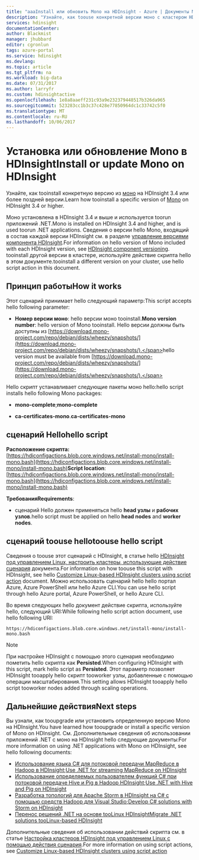 ```yaml
---
title: "aaaInstall или обновить Mono на HDInsight - Azure | Документы Microsoft"
description: "Узнайте, как toouse конкретной версии моно с кластером HDInsight. Моно — используется toorun приложений .NET в кластерах HDInsight под управлением Linux."
services: hdinsight
documentationCenter: 
author: Blackmist
manager: jhubbard
editor: cgronlun
tags: azure-portal
ms.service: hdinsight
ms.devlang: 
ms.topic: article
ms.tgt_pltfrm: na
ms.workload: big-data
ms.date: 07/31/2017
ms.author: larryfr
ms.custom: hdinsightactive
ms.openlocfilehash: 1e8a8aaeff231c93a9e232379448517b326da965
ms.sourcegitcommit: 523283cc1b3c37c428e77850964dc1c33742c5f0
ms.translationtype: MT
ms.contentlocale: ru-RU
ms.lasthandoff: 10/06/2017
---
```

# <a name="install-or-update-mono-on-hdinsight"></a><span data-ttu-id="f26a0-104">Установка или обновление Mono в HDInsight</span><span class="sxs-lookup"><span data-stu-id="f26a0-104">Install or update Mono on HDInsight</span></span>

<span data-ttu-id="f26a0-105">Узнайте, как tooinstall конкретную версию из [моно](https://www.mono-project.com) на HDInsight 3.4 или более поздней версии.</span><span class="sxs-lookup"><span data-stu-id="f26a0-105">Learn how tooinstall a specific version of [Mono](https://www.mono-project.com) on HDInsight 3.4 or higher.</span></span>

<span data-ttu-id="f26a0-106">Моно установлена в HDInsight 3.4 и выше и используется toorun приложений .NET.</span><span class="sxs-lookup"><span data-stu-id="f26a0-106">Mono is installed on HDInsight 3.4 and higher, and is used toorun .NET applications.</span></span> <span data-ttu-id="f26a0-107">Сведения о версии hello Mono, входящий в состав каждой версии HDInsight см. в разделе [управление версиями компонента HDInsight](hdinsight-component-versioning.md).</span><span class="sxs-lookup"><span data-stu-id="f26a0-107">For information on hello version of Mono included with each HDInsight version, see [HDInsight component versioning](hdinsight-component-versioning.md).</span></span> <span data-ttu-id="f26a0-108">tooinstall другой версии в кластере, используйте действие скрипта hello в этом документе.</span><span class="sxs-lookup"><span data-stu-id="f26a0-108">tooinstall a different version on your cluster, use hello script action in this document.</span></span> 

## <a name="how-it-works"></a><span data-ttu-id="f26a0-109">Принцип работы</span><span class="sxs-lookup"><span data-stu-id="f26a0-109">How it works</span></span>

<span data-ttu-id="f26a0-110">Этот сценарий принимает hello следующий параметр:</span><span class="sxs-lookup"><span data-stu-id="f26a0-110">This script accepts hello following parameter:</span></span>

* <span data-ttu-id="f26a0-111">__Номер версии моно__: hello версии моно tooinstall.</span><span class="sxs-lookup"><span data-stu-id="f26a0-111">__Mono version number__: hello version of Mono tooinstall.</span></span> <span data-ttu-id="f26a0-112">Hello версии должны быть доступны из [https://download.mono-project.com/repo/debian/dists/wheezy/snapshots/](https://download.mono-project.com/repo/debian/dists/wheezy/snapshots/).</span><span class="sxs-lookup"><span data-stu-id="f26a0-112">hello version must be available from [https://download.mono-project.com/repo/debian/dists/wheezy/snapshots/](https://download.mono-project.com/repo/debian/dists/wheezy/snapshots/).</span></span>

<span data-ttu-id="f26a0-113">Hello скрипт устанавливает следующие пакеты моно hello:</span><span class="sxs-lookup"><span data-stu-id="f26a0-113">hello script installs hello following Mono packages:</span></span>

* <span data-ttu-id="f26a0-114">__mono-complete__;</span><span class="sxs-lookup"><span data-stu-id="f26a0-114">__mono-complete__</span></span>

* <span data-ttu-id="f26a0-115">__ca-certificates-mono__.</span><span class="sxs-lookup"><span data-stu-id="f26a0-115">__ca-certificates-mono__</span></span>

## <a name="hello-script"></a><span data-ttu-id="f26a0-116">сценарий Hello</span><span class="sxs-lookup"><span data-stu-id="f26a0-116">hello script</span></span>

<span data-ttu-id="f26a0-117">__Расположение скрипта:__ [https://hdiconfigactions.blob.core.windows.net/install-mono/install-mono.bash](https://hdiconfigactions.blob.core.windows.net/install-mono/install-mono.bash)</span><span class="sxs-lookup"><span data-stu-id="f26a0-117">__Script location__: [https://hdiconfigactions.blob.core.windows.net/install-mono/install-mono.bash](https://hdiconfigactions.blob.core.windows.net/install-mono/install-mono.bash)</span></span>

<span data-ttu-id="f26a0-118">__Требования__</span><span class="sxs-lookup"><span data-stu-id="f26a0-118">__Requirements__:</span></span>

* <span data-ttu-id="f26a0-119">сценарий Hello должен применяться hello __head узлы__ и __рабочих узлов__.</span><span class="sxs-lookup"><span data-stu-id="f26a0-119">hello script must be applied on hello __head nodes__ and __worker nodes__.</span></span>

## <a name="toouse-hello-script"></a><span data-ttu-id="f26a0-120">сценарий toouse hello</span><span class="sxs-lookup"><span data-stu-id="f26a0-120">toouse hello script</span></span>

<span data-ttu-id="f26a0-121">Сведения о toouse этот сценарий с HDInsight, в статье hello [HDInsight под управлением Linux, настроить кластеры, использующие действие сценария](hdinsight-hadoop-customize-cluster-linux.md#apply-a-script-action-to-a-running-cluster) документа.</span><span class="sxs-lookup"><span data-stu-id="f26a0-121">For information on how toouse this script with HDInsight, see hello [Customize Linux-based HDInsight clusters using script action](hdinsight-hadoop-customize-cluster-linux.md#apply-a-script-action-to-a-running-cluster) document.</span></span> <span data-ttu-id="f26a0-122">Можно использовать сценарий hello hello портал Azure, Azure PowerShell или hello Azure CLI.</span><span class="sxs-lookup"><span data-stu-id="f26a0-122">You can use hello script through hello Azure portal, Azure PowerShell, or hello Azure CLI.</span></span>

<span data-ttu-id="f26a0-123">Во время следующих hello документ действие скрипта, используйте hello, следующий URI:</span><span class="sxs-lookup"><span data-stu-id="f26a0-123">While following hello script action document, use hello following URI:</span></span>

    https://hdiconfigactions.blob.core.windows.net/install-mono/install-mono.bash

> [!NOTE]
> <span data-ttu-id="f26a0-124">При настройке HDInsight с помощью этого сценария необходимо пометить hello скрипта как __Persisted__.</span><span class="sxs-lookup"><span data-stu-id="f26a0-124">When configuring HDInsight with this script, mark hello script as __Persisted__.</span></span> <span data-ttu-id="f26a0-125">Этот параметр позволяет HDInsight tooapply hello скрипт tooworker узлы, добавленные с помощью операции масштабирования.</span><span class="sxs-lookup"><span data-stu-id="f26a0-125">This setting allows HDInsight tooapply hello script tooworker nodes added through scaling operations.</span></span>


## <a name="next-steps"></a><span data-ttu-id="f26a0-126">Дальнейшие действия</span><span class="sxs-lookup"><span data-stu-id="f26a0-126">Next steps</span></span>

<span data-ttu-id="f26a0-127">Вы узнали, как tooupgrade или установить определенную версию Mono на HDInsight.</span><span class="sxs-lookup"><span data-stu-id="f26a0-127">You have learned how tooupgrade or install a specific version of Mono on HDInsight.</span></span> <span data-ttu-id="f26a0-128">См. Дополнительные сведения об использовании приложений .NET с моно на HDInsight hello следующие документы:</span><span class="sxs-lookup"><span data-stu-id="f26a0-128">For more information on using .NET applications with Mono on HDInsight, see hello following documents:</span></span>

* <span data-ttu-id="f26a0-129">[Использование языка C# для потоковой передачи MapReduce в Hadoop в HDInsight](hdinsight-hadoop-dotnet-csharp-mapreduce-streaming.md);</span><span class="sxs-lookup"><span data-stu-id="f26a0-129">[Use .NET for streaming MapReduce on HDInsight](hdinsight-hadoop-dotnet-csharp-mapreduce-streaming.md)</span></span>
* <span data-ttu-id="f26a0-130">[Использование определяемых пользователем функций C# при потоковой передаче Hive и Pig в Hadoop HDInsight](hdinsight-hadoop-hive-pig-udf-dotnet-csharp.md);</span><span class="sxs-lookup"><span data-stu-id="f26a0-130">[Use .NET with Hive and Pig on HDInsight](hdinsight-hadoop-hive-pig-udf-dotnet-csharp.md)</span></span>
* <span data-ttu-id="f26a0-131">[Разработка топологий для Apache Storm в HDInsight на C# с помощью средств Hadoop для Visual Studio](hdinsight-storm-develop-csharp-visual-studio-topology.md);</span><span class="sxs-lookup"><span data-stu-id="f26a0-131">[Develop C# solutions with Storm on HDInsight](hdinsight-storm-develop-csharp-visual-studio-topology.md)</span></span>
* [<span data-ttu-id="f26a0-132">Перенос решений .NET на основе tooLinux HDInsight</span><span class="sxs-lookup"><span data-stu-id="f26a0-132">Migrate .NET solutions tooLinux-based HDInsight</span></span>](hdinsight-hadoop-migrate-dotnet-to-linux.md)

<span data-ttu-id="f26a0-133">Дополнительные сведения об использовании действий скрипта см. в статье [Настройка кластеров HDInsight под управлением Linux с помощью действия сценария](hdinsight-hadoop-customize-cluster-linux.md).</span><span class="sxs-lookup"><span data-stu-id="f26a0-133">For more information on using script actions, see [Customize Linux-based HDInsight clusters using script action](hdinsight-hadoop-customize-cluster-linux.md)</span></span>